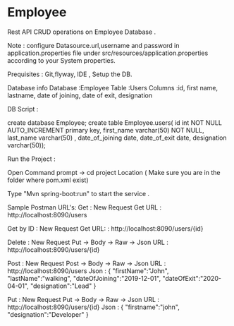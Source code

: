 # Employee
Rest API CRUD operations on Employee Database .

Note : configure Datasource.url,username and password in application.properties file under src/resources/application.properties according to your System properties.

Prequisites     : Git,flyway, IDE , Setup the DB. 

Database info
Database        :Employee
Table           :Users
Columns         :id, first name, lastname, date of joining, date of exit, designation

DB Script       : 


create database Employee;
create table Employee.users(
id int NOT NULL AUTO_INCREMENT primary key,
first_name varchar(50) NOT NULL,
last_name varchar(50) ,
date_of_joining date,
date_of_exit date,
designation varchar(50));

Run the Project :

Open Command prompt -> cd project Location ( Make sure you are in the folder where pom.xml exist) 

Type "Mvn spring-boot:run" to start the service .

Sample Postman URL's:
Get        : New Request Get
URL        : http://localhost:8090/users

Get by ID  : New Request Get
URL:       : http://localhost:8090/users/{id}

Delete     : New Request Put -> Body -> Raw -> Json
URL        : http://localhost:8090/users/{id}

Post       : New Request Post -> Body -> Raw -> Json
URL        : http://localhost:8090/users
Json       :
{
            "firstName":"John",
            "lastName":"walking",
            "dateOfJoining":"2019-12-01",
            "dateOfExit":"2020-04-01",
            "designation":"Lead"
}

Put        : New Request Put -> Body -> Raw -> Json
URL        : http://localhost:8090/users/{id}
Json       :
{
"firstname":"john",
"designation":"Developer"
}


